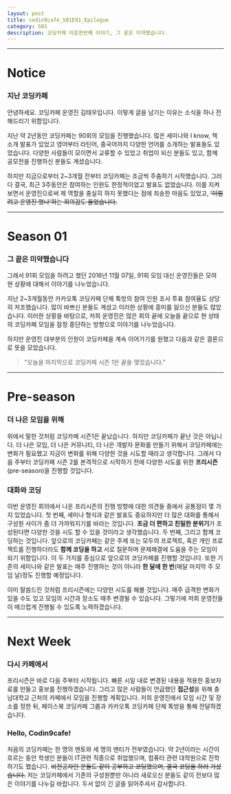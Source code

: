 ```yaml
---
layout: post
title: codin9cafe_S01E91_Epilogue
category: S01 
description: 코딩카페 아흔한번째 이야기, 그 끝은 미약했습니다.
---
```


--- 

# **Notice**

### 지난 코딩카페
안녕하세요. 코딩카페 운영진 김태우입니다.
이렇게 글을 남기는 이유는 소식을 하나 전해드리기 위함입니다. 

지난 약 2년동안 코딩카페는 90회의 모임을 진행했습니다.
많은 세미나와 I know, 책 소개 발표가 있었고 영어부터 라틴어, 중국어까지 다양한 언어를 소개하는 발표들도 있었습니다.
다양한 사람들이 모이면서 교류할 수 있었고 취업이 되신 분들도 있고, 함께 공모전을 진행하신 분들도 계셨습니다.

하지만 지금으로부터 2~3개월 전부터 코딩카페는 조금씩 주춤하기 시작했습니다.
그러다 결국, 최근 3주동안은 참여하는 인원도 한정적이었고 발표도 없었습니다.
이를 지켜보면서 운영진으로써 제 역할을 충실히 하지 못했다는 점에 죄송한 마음도 있었고, ~~'이럴려고 운영진 했나'하는 회의감도 들었습니다.~~

---

# **Season 01**

### 그 끝은 **미약**했습니다
그래서 91회 모임을 하려고 했던 2016년 11월 07일, 
91회 모임 대신 운영진들은 모여 현 상황에 대해서 이야기를 나누었습니다.

지난 2~3개월동안 카카오톡 코딩카페 단체 톡방의 참여 인원 조사 투표 참여율도 상당히 저조했습니다.
많이 바쁘신 분들도 계셨고 이러한 상황에 흥미를 잃으신 분들도 많았습니다.
이러한 상황을 바탕으로, 저희 운영진은 많은 회의 끝에 오늘을 끝으로 현 상태의 코딩카페 모임을 잠정 중단하는 방향으로 이야기를 나누었습니다.

하지만 운영진 대부분의 인원이 코딩카페을 계속 이어가기를 원했고 다음과 같은 결론으로 뜻을 모았습니다.

> "오늘을 마지막으로 코딩카페 시즌 1은 끝을 맺었습니다."

---

# **Pre-season**

### 더 나은 **모임**을 위해
위에서 말한 것처럼 코딩카페 시즌1은 끝났습니다. 하지만 코딩카페가 끝난 것은 아닙니다.
더 나은 모임, 더 나은 커뮤니티, 더 나은 개발자 문화를 만들기 위해서 코딩카페에는 변화가 필요했고 지금이 변화를 위해 다양한 것을 시도할 때라고 생각합니다.
그래서 다음 주부터 코딩카페 시즌 2를 본격적으로 시작하기 전에 다양한 시도를 위한 **프리시즌**(pre-season)을 진행할 것입니다.

### **대화**와 **코딩**
이번 운영진 회의에서 나온 프리시즌의 진행 방향에 대한 의견들 중에서 공통점이 몇 가지 있었습니다.
첫 번째, 세미나 형식과 같은 발표도 중요하지만 더 많은 대화를 통해서 구성원 사이가 좀 더 가까워지기를 바라는 것입니다.
**조금 더 편하고 친밀한 분위기**가 조성된다면 다양한 것을 시도 할 수 있을 것이라고 생각했습니다.
두 번째, 그리고 함께 코딩하는 것입니다. 앞으로의 코딩카페는 같은 주제 또는 모두의 프로젝트, 혹은 개인 프로젝트를 진행하더라도 **함께 코딩을 하고** 서로 질문하며 문제해결에 도움을 주는 모임이 되기 위함입니다.
이 두 가지를 중심으로 앞으로의 코딩카페를 진행할 것입니다.
또한 기존의 세미나와 같은 발표는 매주 진행하는 것이 아니라 **한 달에 한 번**(매달 마지막 주 모임 날)정도 진행할 예정입니다.

이미 말씀드린 것처럼 프리시즌에는 다양한 시도를 해볼 것입니다. 매주 급격한 변화가 있을 수도 있고 모임의 시간과 장소도 매주 변경될 수 있습니다.
그렇기에 저희 운영진들이 매끄럽게 진행될 수 있도록 노력하겠습니다.

---

# **Next Week**

### 다시 **카페**에서
프리시즌은 바로 다음 주부터 시작됩니다. 빠른 시일 내로 변경된 내용을 적용한 홍보자료를 만들고 홍보를 진행하겠습니다.
그리고 많은 사람들이 언급했던 **접근성**을 위해 충남대학교 근처의 카페에서 모임을 진행할 계획입니다.
저희 운영진에서 모임 시간 및 장소를 정한 뒤, 페이스북 코딩카페 그룹과 카카오톡 코딩카페 단체 톡방을 통해 전달하겠습니다.

### Hello, **Codin9cafe!**
처음의 코딩카페는 한 명의 멘토와 세 명의 멘티가 전부였습니다.
약 2년이라는 시간이 흐르는 동안 학생인 분들이 IT관련 직종으로 취업했으며, 컴퓨터 관련 대학원으로 진학하기도 했습니다.
~~비전공자인 분들도 같이 공부하고 코딩했으며, 결국 코딩을 하러 가셨습니다.~~
저는 코딩카페에서 기존의 구성원뿐만 아니라 새로오신 분들도 같이 전보다 많은 이야기를 나누길 바랍니다.
두서 없이 긴 글을 읽어주셔서 감사합니다. 
